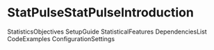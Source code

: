 # StatPulseStatPulseIntroduction
StatisticsObjectives
SetupGuide
StatisticalFeatures
DependenciesList
CodeExamples
ConfigurationSettings
